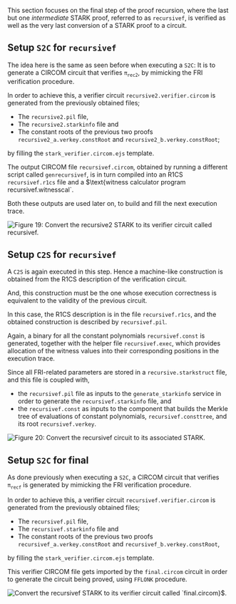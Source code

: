 This section focuses on the final step of the proof recursion, where the last but one _intermediate_ STARK proof, referred to as `recursivef`, is verified as well as the very last conversion of a STARK proof to a circuit.

## Setup `S2C` for `recursivef`

The idea here is the same as seen before when executing a `S2C`: It is to generate a CIRCOM circuit that verifies $\mathtt{\pi_{rec2}}$, by mimicking the FRI verification procedure.

In order to achieve this, a verifier circuit `recursive2.verifier.circom` is generated from the previously obtained files;

- The `recursive2.pil` file,
- The `recursive2.starkinfo` file and
- The constant roots of the previous two proofs $\mathtt{recursive2\_} \texttt{a.verkey.constRoot}$ and $\mathtt{recursive2\_b.} \texttt{verkey.constRoot}$;

by filling the $\mathtt{stark\_} \texttt{verifier.circom.ejs}$ template.

The output CIRCOM file `recursivef.circom`, obtained by running a different script called `genrecursivef`, is in turn compiled into an R1CS `recursivef.r1cs` file and a \$\text{witness calculator program` `recursivef.witnesscal`.

Both these outputs are used later on, to build and fill the next execution trace.

![Figure 19: Convert the `recursive2` STARK to its verifier circuit called `recursivef`.](/img/zkvm/19prf-rec-recursive2-stark-to-recursivef-circuit.png)

## Setup `C2S` for `recursivef`

A `C2S` is again executed in this step. Hence a machine-like construction is obtained from the R1CS description of the verification circuit.

And, this construction must be the one whose execution correctness is equivalent to the validity of the previous circuit.

In this case, the R1CS description is in the file `recursivef.r1cs`, and the obtained construction is described by `recursivef.pil`.

Again, a binary for all the constant polynomials `recursivef.const` is generated, together with the helper file `recursivef.exec`, which provides allocation of the witness values into their corresponding positions in the execution trace.

Since all FRI-related parameters are stored in a `recursive.starkstruct` file, and this file is coupled with,

- the `recursivef.pil` file as inputs to the $\mathtt{generate\_starkinfo}$ service in order to generate the `recursivef.starkinfo` file, and
- the `recursivef.const` as inputs to the component that builds the Merkle tree of evaluations of constant polynomials, `recursivef.consttree`, and its root `recursivef.verkey`.

![Figure 20: Convert the `recursivef` circuit to its associated STARK.](/img/zkvm/20prf-rec-recursivef-circuit-2-stark.png)

## Setup `S2C` for final

As done previously when executing a `S2C`, a CIRCOM circuit that verifies $\mathtt{\pi_ {recf}}$ is generated by mimicking the FRI verification procedure.

In order to achieve this, a verifier circuit `recursivef.verifier.circom` is generated from the previously obtained files;

- The `recursivef.pil` file,
- The `recursivef.starkinfo` file and
- The constant roots of the previous two proofs $\mathtt{recursivef\_} \texttt{a.verkey.constRoot}$ and $\mathtt{recursivef\_b.} \texttt{verkey.constRoot}$,

by filling the $\mathtt{stark\_} \texttt{verifier.circom.ejs}$ template.

This verifier CIRCOM file gets imported by the `final.circom` circuit in order to generate the circuit being proved, using `FFLONK` procedure.

![Convert the `recursivef` STARK to its verifier circuit called `final.circom}$.](/img/zkvm/21prf-rec-recursivef-stark-to-final-circom.png)
